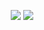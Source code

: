 <p align="center">
  <img width="auto" src ="https://github-readme-stats-rongronggg9.vercel.app/api?username=anapalmeida&show_icons=true&include_all_commits=true&count_private=true&theme=ocean_dark&hide_border=true&hide=issues,contribs&bg_color=00000000">
  <img width="auto" src ="https://github-readme-stats.vercel.app/api/top-langs/?username=anapalmeida&layout=compact&hide_border=true&theme=city_lights&bg_color=00000000&langs_count=8&hide=jupyter%20notebook,tex,css,php&exclude_repo=Pacman-AI">
  <br>
</p>


